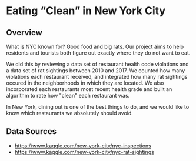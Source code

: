 # Eating “Clean” in New York City

## Overview

What is NYC known for? Good food and big rats. Our project aims to help residents and tourists both figure out exactly where they do not want to eat.

We did this by reviewing a data set of restaurant health code violations and a data set of rat sightings between 2010 and 2017. We counted how many violations each restaurant received, and integrated how many rat sightings occured in the neighborhoods in which they are located. We also incorporated each restaurants most recent health grade and built an algorithm to rate how "clean" each restaurant was.

In New York, dining out is one of the best things to do, and we would like to know which restaurants we absolutely should avoid. 


## Data Sources 

- https://www.kaggle.com/new-york-city/nyc-inspections 
- https://www.kaggle.com/new-york-city/nyc-rat-sightings 
